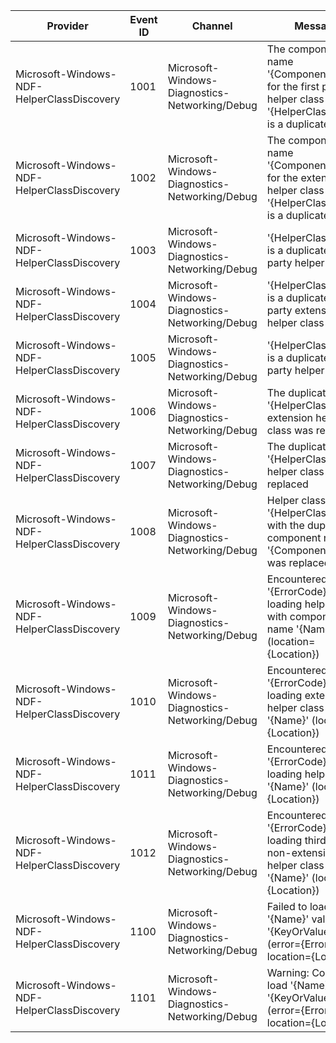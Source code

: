 Provider                                    |  Event ID  |  Channel                                         |  Message
--------------------------------------------|------------|--------------------------------------------------|---------------------------------------------------------------------------------------------------------------
Microsoft-Windows-NDF-HelperClassDiscovery  |  1001      |  Microsoft-Windows-Diagnostics-Networking/Debug  |  The component name '{ComponentName}' for the first party helper class '{HelperClassName}' is a duplicate
Microsoft-Windows-NDF-HelperClassDiscovery  |  1002      |  Microsoft-Windows-Diagnostics-Networking/Debug  |  The component name '{ComponentName}' for the extension helper class '{HelperClassName}' is a duplicate
Microsoft-Windows-NDF-HelperClassDiscovery  |  1003      |  Microsoft-Windows-Diagnostics-Networking/Debug  |  '{HelperClassName}' is a duplicate third party helper class
Microsoft-Windows-NDF-HelperClassDiscovery  |  1004      |  Microsoft-Windows-Diagnostics-Networking/Debug  |  '{HelperClassName}' is a duplicate first party extension helper class
Microsoft-Windows-NDF-HelperClassDiscovery  |  1005      |  Microsoft-Windows-Diagnostics-Networking/Debug  |  '{HelperClassName}' is a duplicate first party helper class
Microsoft-Windows-NDF-HelperClassDiscovery  |  1006      |  Microsoft-Windows-Diagnostics-Networking/Debug  |  The duplicate '{HelperClassName}' extension helper class was replaced
Microsoft-Windows-NDF-HelperClassDiscovery  |  1007      |  Microsoft-Windows-Diagnostics-Networking/Debug  |  The duplicate '{HelperClassName}' helper class was replaced
Microsoft-Windows-NDF-HelperClassDiscovery  |  1008      |  Microsoft-Windows-Diagnostics-Networking/Debug  |  Helper class '{HelperClassName}' with the duplicate component name '{ComponentName}' was replaced
Microsoft-Windows-NDF-HelperClassDiscovery  |  1009      |  Microsoft-Windows-Diagnostics-Networking/Debug  |  Encountered error '{ErrorCode}' loading helper class with component name '{Name}' (location={Location})
Microsoft-Windows-NDF-HelperClassDiscovery  |  1010      |  Microsoft-Windows-Diagnostics-Networking/Debug  |  Encountered error '{ErrorCode}' loading extension helper class '{Name}' (location={Location})
Microsoft-Windows-NDF-HelperClassDiscovery  |  1011      |  Microsoft-Windows-Diagnostics-Networking/Debug  |  Encountered error '{ErrorCode}' loading helper class '{Name}' (location={Location})
Microsoft-Windows-NDF-HelperClassDiscovery  |  1012      |  Microsoft-Windows-Diagnostics-Networking/Debug  |  Encountered error '{ErrorCode}' loading third party non-extension helper class '{Name}' (location={Location})
Microsoft-Windows-NDF-HelperClassDiscovery  |  1100      |  Microsoft-Windows-Diagnostics-Networking/Debug  |  Failed to load '{Name}' value '{KeyOrValue}' (error={ErrorCode} location={Location})
Microsoft-Windows-NDF-HelperClassDiscovery  |  1101      |  Microsoft-Windows-Diagnostics-Networking/Debug  |  Warning: Could not load '{Name}' value '{KeyOrValue}' (error={ErrorCode} location={Location})